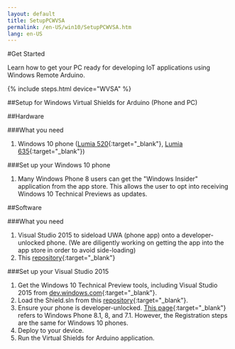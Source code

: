 ```yaml
---
layout: default
title: SetupPCWVSA
permalink: /en-US/win10/SetupPCWVSA.htm
lang: en-US
---
```


#Get Started

Learn how to get your PC ready for developing IoT applications using Windows Remote Arduino.

{% include steps.html device="WVSA" %}

##Setup for Windows Virtual Shields for Arduino (Phone and PC)

##Hardware

###What you need
 1. Windows 10 phone ([Lumia 520](http://www.microsoft.com/en-us/mobile/phone/lumia520/){:target="_blank"}, [Lumia 635](http://www.microsoft.com/en-us/mobile/phone/lumia635/){:target="_blank"})

###Set up your Windows 10 phone
 1. Many Windows Phone 8 users can get the "Windows Insider" application from the app store. This allows the user to opt into receiving Windows 10 Technical Previews as updates.

##Software

###What you need
 1. Visual Studio 2015 to sideload UWA (phone app) onto a developer-unlocked phone.
 (We are diligently working on getting the app into the app store in order to avoid side-loading)
 2. This [repository](https://github.com/ms-iot/virtual-shields-universal){:target="_blank"}

###Set up your Visual Studio 2015
 1. Get the Windows 10 Technical Preview tools, including Visual Studio 2015 from [dev.windows.com](https://dev.windows.com/en-us/windows-10-developer-preview-tools){:target="_blank"}.
 2. Load the Shield.sln from this [repository](https://github.com/ms-iot/virtual-shields-universal){:target="_blank"}.
 3. Ensure your phone is developer-unlocked. [This page](https://msdn.microsoft.com/en-us/library/windows/apps/dn614128.aspx){:target="_blank"} refers to Windows Phone 8.1, 8, and 7.1. However, the Registration steps are the same for Windows 10 phones.
 4. Deploy to your device.
 5. Run the Virtual Shields for Arduino application.
